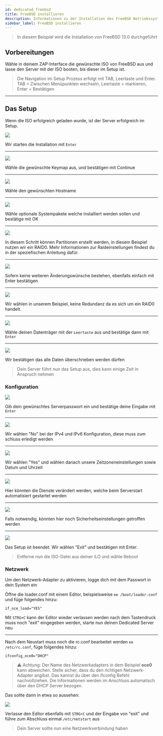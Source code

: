 ```yaml
---
id: dedicated_freebsd
title: FreeBSD installieren
description: Informationen zu der Installation des FreeBSD Betriebssystem auf deinem Dedicated Server von ZAP-Hosting - ZAP-Hosting.com Dokumentation
sidebar_label: FreeBSD installieren
---
```


> In diesem Beispiel wird die Installation von FreeBSD 13.0 durchgeführt

## Vorbereitungen
Wähle in deinem ZAP-Interface die gewünschte ISO von FreeBSD aus und lasse den Server mit der ISO booten, bis dieser im Setup ist.

> Die Navigation im Setup Prozess erfolgt mit TAB, Leertaste und Enter.
> TAB = Zwischen Menüpunkten wechseln, Leertaste = markieren, Enter = Bestätigen

***

## Das Setup
Wenn die ISO erfolgreich geladen wurde, ist der Server erfolgreich im Setup.

![](https://screensaver01.zap-hosting.com/index.php/s/wSa8eGnrtJDLHB5/preview)

Wir starten die Installation mit `Enter`

***

![](https://screensaver01.zap-hosting.com/index.php/s/CK4xnGEqBe5Kd4y/preview)

Wähle die gewünschte Keymap aus, und bestätigen mit Continue

***

![](https://screensaver01.zap-hosting.com/index.php/s/BSrWrN9TnqEEmmb/preview)

Wähle den gewünschten Hostname

***

![](https://screensaver01.zap-hosting.com/index.php/s/zqXPS6fHdkoMPH2/preview)

Wähle optionale Systempakete welche installiert werden sollen und bestätige mit OK

***

![](https://screensaver01.zap-hosting.com/index.php/s/zTSBQRGRFLHDxDo/preview)

In diesem Schritt können Partitionen erstellt werden, in diesem Beispiel nutzen wir ein RAID0.
Mehr Informationen zur Raideinstellungen findest du in der speziefischen Anleitung dafür.

***

![](https://screensaver01.zap-hosting.com/index.php/s/DTk5zgjbpCWwbmp/preview)

Sofern keine weiteren Änderungswünsche bestehen, ebenfalls einfach mit Enter bestätigen

***

![](https://screensaver01.zap-hosting.com/index.php/s/MR3eJKMpdExXnsJ/preview)

Wir wählen in unserem Beispiel, keine Redundanz da es sich um ein RAID0 handelt.

***

![](https://screensaver01.zap-hosting.com/index.php/s/Qf5JZMKs5HzDXnT/preview)

Wähle deinen Datenträger mit der `Leertaste` aus und bestätige dann mit `Enter`

***

![](https://screensaver01.zap-hosting.com/index.php/s/4d93FtfDmSEtifY/preview)

Wir bestätigen das alle Daten überschrieben werden dürfen

> Dein Server führt nun das Setup aus, dies kann einige Zeit in Anspruch nehmen

### Konfiguration

![](https://screensaver01.zap-hosting.com/index.php/s/NmR5PcTPe3Kdc4i/preview)

Gib dein gewünschtes Serverpasswort ein und bestätige deine Eingabe mit `Enter`

***

![](https://screensaver01.zap-hosting.com/index.php/s/f9aJF57b2w3g9qY/preview)

Wir wählen "No" bei der IPv4 und IPv6 Konfiguration, diese muss zum schluss erledigt werden

***

![](https://screensaver01.zap-hosting.com/index.php/s/88bxbHsRjwCoYJQ/preview)

Wir wählen "Yes" und wählen danach unsere Zeitzoneneinstellungen sowie Datum und Uhrzeit

***

![](https://screensaver01.zap-hosting.com/index.php/s/MCtpoQkLdc8Wd7Y/preview)

Hier könnten die Dienste verändert werden, welche beim Serverstart automatisiert gestartet werden

***

![](https://screensaver01.zap-hosting.com/index.php/s/wPbL3HJGYBTLdyD/preview)

Falls notwendig, könnten hier noch Sicherheitseinstellungen getroffen werden

***

![](https://screensaver01.zap-hosting.com/index.php/s/BXEs3sFYCbFE4Q4/preview)

Das Setup ist beendet. Wir wählen "Exit" und bestätigen mit Enter.

> Entferne nun die ISO-Datei aus deiner iLO und wähle Reboot

### Netzwerk

Um den Netzwerk-Adapter zu aktivieren, logge dich mit dem Passwort in dein System ein

Öffne die loader.conf mit einem Editor, beispielsweise `ee /boot/loader.conf` und füge folgendes hinzu:

```if_oce_load="YES"```

Mit `STRG+C` kann der Editor wieder verlassen werden nach dem Tastendruck muss noch "exit" eingegeben werden, starte nun deinen Dedicated Server neu

***

Nach dem Neustart muss noch die rc.conf bearbeitet werden `ee /etc/rc.conf`, füge folgendes hinzu:

```
ifconfig_oce0="DHCP"
```

> ⚠️ Achtung: Der Name des Netzwerkadapters in dem Beispiel **oce0** kann abweichen. Stelle sicher, dass du den richtigen Netzwerk-Adapter angibst. Das kannst du über den ifconfig Befehl nachvollziehen. Die Informationen werden im Anschluss automatisch über den DHCP Server bezogen. 

Das sollte dann in etwa so aussehen:

![](https://screensaver01.zap-hosting.com/index.php/s/mBCZpbG37N9Dj5e/preview)

Verlasse den Editor ebenfalls mit `STRG+C` und der Eingabe von "exit" und führe zum Abschluss einmal `/etc/netstart` aus

> Dein Server sollte nun eine Netzwerkverbindung haben
